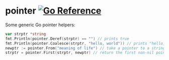 # pointer [![Go Reference](https://pkg.go.dev/badge/github.com/carlmjohnson/pointer.svg)](https://pkg.go.dev/github.com/carlmjohnson/pointer)

Some generic Go pointer helpers:

```go
var strptr *string
fmt.Println(pointer.Deref(strptr) == "") // prints true
fmt.Println(pointer.Coalesce(strptr, "hello, world")) // prints "hello, world"
newptr := pointer.From("meaning of life") // take a pointer to a string, wow!
strptr = pointer.First(strptr, newptr) // return the first non-nil pointer
```
